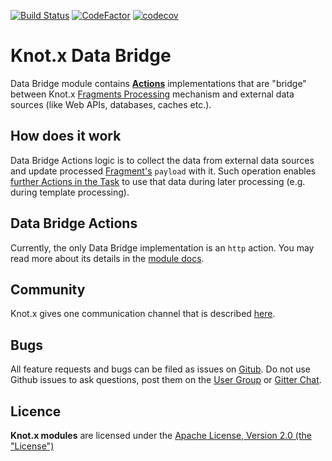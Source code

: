 [![Build Status](https://dev.azure.com/knotx/Knotx/_apis/build/status/Knotx.knotx-data-bridge?branchName=master)](https://dev.azure.com/knotx/Knotx/_build/latest?definitionId=11&branchName=master)
[![CodeFactor](https://www.codefactor.io/repository/github/knotx/knotx-template-engine/badge)](https://www.codefactor.io/repository/github/knotx/knotx-template-engine)
[![codecov](https://codecov.io/gh/Knotx/knotx-data-bridge/branch/master/graph/badge.svg)](https://codecov.io/gh/Knotx/knotx-data-bridge)

# Knot.x Data Bridge
Data Bridge module contains [**Actions**](https://github.com/Knotx/knotx-fragments/tree/master/handler/api#action)
implementations that are "bridge" between Knot.x [Fragments Processing](https://github.com/Knotx/knotx-fragments)
mechanism and external data sources (like Web APIs, databases, caches etc.).

## How does it work
Data Bridge Actions logic is to collect the data from external data sources and update processed [Fragment's](https://github.com/Knotx/knotx-fragments/tree/master/api#knotx-fragment-api)
`payload` with it. Such operation enables [further Actions in the Task](https://github.com/Knotx/knotx-fragments#how-does-it-works) 
to use that data during later processing (e.g. during template processing).

## Data Bridge Actions
Currently, the only Data Bridge implementation is an `http` action. You may read more about its details
in the [module docs](https://github.com/Knotx/knotx-data-bridge/tree/master/http).

## Community
Knot.x gives one communication channel that is described [here](https://github.com/Knotx/knotx#community).

## Bugs
All feature requests and bugs can be filed as issues on [Gitub](https://github.com/Knotx/knotx-data-bridge/issues).
Do not use Github issues to ask questions, post them on the [User Group](https://groups.google.com/forum/#!forum/knotx) or [Gitter Chat](https://gitter.im/Knotx/Lobby).

## Licence
**Knot.x modules** are licensed under the [Apache License, Version 2.0 (the "License")](https://www.apache.org/licenses/LICENSE-2.0.txt)
